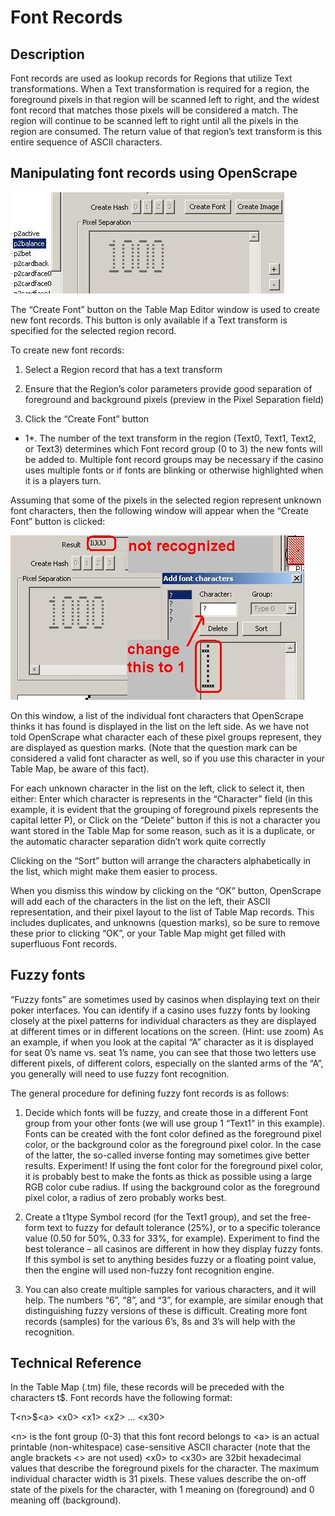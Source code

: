 # Font Records

## Description 

Font records are used as lookup records for Regions that utilize Text
transformations. When a Text transformation is required for a region,
the foreground pixels in that region will be scanned left to right, and
the widest font record that matches those pixels will be considered a
match. The region will continue to be scanned left to right until all
the pixels in the region are consumed. The return value of that region’s
text transform is this entire sequence of ASCII characters.

## Manipulating font records using OpenScrape

![image](images/OS_editor_create_font.JPG)

The “Create Font” button on the Table Map Editor window is used to
create new font records. This button is only available if a Text
transform is specified for the selected region record.

To create new font records:

1.  Select a Region record that has a text transform

2.  Ensure that the Region’s color parameters provide good separation of
    foreground and background pixels (preview in the Pixel Separation
    field)

3.  Click the “Create Font” button

<div class="rem">

* 1*. The number of the text transform in the region (Text0, Text1,
Text2, or Text3) determines which Font record group (0 to 3) the new
fonts will be added to. Multiple font record groups may be necessary if
the casino uses multiple fonts or if fonts are blinking or otherwise
highlighted when it is a players turn.

</div>

Assuming that some of the pixels in the selected region represent
unknown font characters, then the following window will appear when the
“Create Font” button is clicked:

![image](images/OS_editor_add_font_record.JPG)

On this window, a list of the individual font characters that OpenScrape
thinks it has found is displayed in the list on the left side. As we
have not told OpenScrape what character each of these pixel groups
represent, they are displayed as question marks. (Note that the question
mark can be considered a valid font character as well, so if you use
this character in your Table Map, be aware of this fact).

For each unknown character in the list on the left, click to select it,
then either: Enter which character is represents in the “Character”
field (in this example, it is evident that the grouping of foreground
pixels represents the capital letter P), or Click on the “Delete” button
if this is not a character you want stored in the Table Map for some
reason, such as it is a duplicate, or the automatic character separation
didn’t work quite correctly

Clicking on the “Sort” button will arrange the characters alphabetically
in the list, which might make them easier to process.

When you dismiss this window by clicking on the “OK” button, OpenScrape
will add each of the characters in the list on the left, their ASCII
representation, and their pixel layout to the list of Table Map records.
This includes duplicates, and unknowns (question marks), so be sure to
remove these prior to clicking “OK”, or your Table Map might get filled
with superfluous Font records.

## Fuzzy fonts

“Fuzzy fonts” are sometimes used by casinos when displaying text on
their poker interfaces. You can identify if a casino uses fuzzy fonts by
looking closely at the pixel patterns for individual characters as they
are displayed at different times or in different locations on the
screen. (Hint: use zoom) As an example, if when you look at the capital
“A” character as it is displayed for seat 0’s name vs. seat 1’s name,
you can see that those two letters use different pixels, of different
colors, especially on the slanted arms of the “A”, you generally will
need to use fuzzy font recognition.

The general procedure for defining fuzzy font records is as follows:

1.  Decide which fonts will be fuzzy, and create those in a different
    Font group from your other fonts (we will use group 1 “Text1” in
    this example). Fonts can be created with the font color defined as
    the foreground pixel color, or the background color as the
    foreground pixel color. In the case of the latter, the so-called
    inverse fonting may sometimes give better results. Experiment! If
    using the font color for the foreground pixel color, it is probably
    best to make the fonts as thick as possible using a large RGB color
    cube radius. If using the background color as the foreground pixel
    color, a radius of zero probably works best.

2.  Create a t1type Symbol record (for the Text1 group), and set the
    free-form text to fuzzy for default tolerance (25%), or to a
    specific tolerance value (0.50 for 50%, 0.33 for 33%, for example).
    Experiment to find the best tolerance – all casinos are different in
    how they display fuzzy fonts. If this symbol is set to anything
    besides fuzzy or a floating point value, then the engine will used
    non-fuzzy font recognition engine.

3.  You can also create multiple samples for various characters, and it
    will help. The numbers “6”, “8”, and “3”, for example, are similar
    enough that distinguishing fuzzy versions of these is difficult.
    Creating more font records (samples) for the various 6’s, 8s and 3’s
    will help with the recognition.

## Technical Reference 

In the Table Map (.tm) file, these records will be preceded with the
characters t\$. Font records have the following format:

T\<n\>\$\<a\> \<x0\> \<x1\> \<x2\> ... \<x30\>

\<n\> is the font group (0-3) that this font record belongs to \<a\> is
an actual printable (non-whitespace) case-sensitive ASCII character
(note that the angle brackets \<\> are not used) \<x0\> to \<x30\> are
32bit hexadecimal values that describe the foreground pixels for the
character. The maximum individual character width is 31 pixels. These
values describe the on-off state of the pixels for the character, with 1
meaning on (foreground) and 0 meaning off (background).
